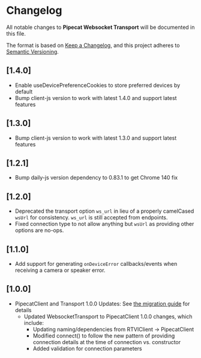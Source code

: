 # Changelog

All notable changes to **Pipecat Websocket Transport** will be documented in this file.

The format is based on [Keep a Changelog](https://keepachangelog.com/en/1.0.0/),
and this project adheres to [Semantic Versioning](https://semver.org/spec/v2.0.0.html).

## [1.4.0]

- Enable useDevicePreferenceCookies to store preferred devices by default
- Bump client-js version to work with latest 1.4.0 and support latest features

## [1.3.0]

- Bump client-js version to work with latest 1.3.0 and support latest features

## [1.2.1]

- Bump daily-js version dependency to 0.83.1 to get Chrome 140 fix

## [1.2.0]

- Deprecated the transport option `ws_url` in lieu of a properly camelCased `wsUrl` for consistency. `ws_url` is still accepted from endpoints.
- Fixed connection type to not allow anything but `wsUrl` as providing other options are no-ops.

## [1.1.0]

- Add support for generating `onDeviceError` callbacks/events when receiving a camera or speaker error.

## [1.0.0]

- PipecatClient and Transport 1.0.0 Updates:
  See [the migration guide](https://docs.pipecat.ai/client/js/migration-guide) for details
  - Updated WebsocketTransport to PipecatClient 1.0.0 changes, which include:
    - Updating naming/dependencies from RTVIClient -> PipecatClient
    - Modified connect() to follow the new pattern of providing connection details at the time of connection vs. constructor
    - Added validation for connection parameters
 
